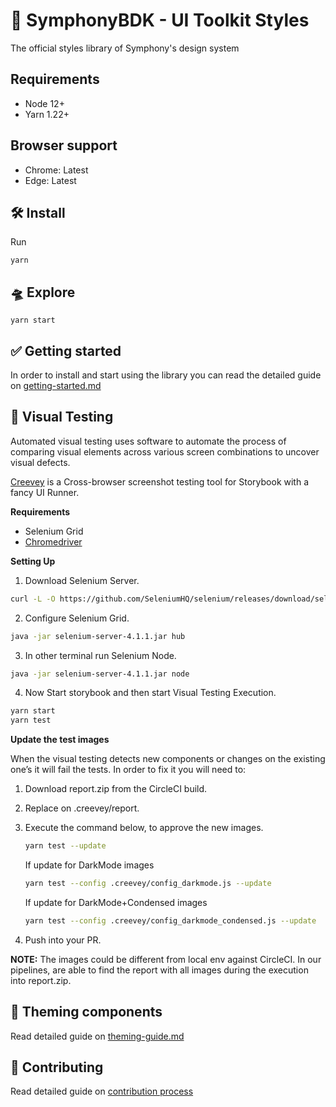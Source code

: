 # 💄 SymphonyBDK - UI Toolkit Styles

The official styles library of Symphony's design system

## Requirements

- Node 12+
- Yarn 1.22+

## Browser support

- Chrome: Latest
- Edge: Latest

## 🛠 Install

Run

```
yarn
```

## 🛸 Explore

```
yarn start
```

## ✅ Getting started

In order to install and start using the library you can read the detailed guide on [getting-started.md](docs/getting-started.md)

## 🤖 Visual Testing

Automated visual testing uses software to automate the process of comparing visual elements across various screen combinations to uncover visual defects.

[Creevey](https://github.com/wKich/creevey/) is a Cross-browser screenshot testing tool for Storybook with a fancy UI Runner.

**Requirements**  

 - Selenium Grid
 - [Chromedriver](https://chromedriver.chromium.org/downloads)  

**Setting Up**  

 1. Download Selenium Server.

```bash
curl -L -O https://github.com/SeleniumHQ/selenium/releases/download/selenium-4.1.0/selenium-server-4.1.1.jar
```

2. Configure Selenium Grid.

```bash
java -jar selenium-server-4.1.1.jar hub
```
3. In other terminal run Selenium Node.

```bash
java -jar selenium-server-4.1.1.jar node
````

4. Now Start storybook and then start Visual Testing Execution.
```bash
yarn start
yarn test
```
**Update the test images**  

When the visual testing detects new components or changes on the existing one’s it will fail the tests. In order to fix it you will need to:

 1. Download report.zip from the CircleCI build.
 2. Replace on .creevey/report.
 3. Execute the command below, to approve the new images.
	```bash
	yarn test --update
	```

	If update for DarkMode images

	```bash
	yarn test --config .creevey/config_darkmode.js --update
	```

	If update for DarkMode+Condensed images

	```bash
	yarn test --config .creevey/config_darkmode_condensed.js --update
	```

4. Push into your PR.

**NOTE:** The images could be different from local env against CircleCI. In our pipelines, are able to find the report with all images during the execution into report.zip.
## 🧩 Theming components

Read detailed guide on [theming-guide.md](docs/theming-guide.md)

## 💪 Contributing

Read detailed guide on [contribution process](docs/contributing.md)
